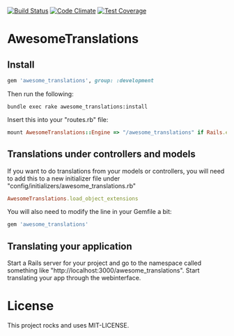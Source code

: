 [![Build Status](https://api.shippable.com/projects/544232fcb904a4b21567a417/badge?branchName=master)](https://app.shippable.com/projects/544232fcb904a4b21567a417/builds/latest)
[![Code Climate](https://codeclimate.com/github/kaspernj/awesome_translations/badges/gpa.svg)](https://codeclimate.com/github/kaspernj/awesome_translations)
[![Test Coverage](https://codeclimate.com/github/kaspernj/awesome_translations/badges/coverage.svg)](https://codeclimate.com/github/kaspernj/awesome_translations)

# AwesomeTranslations

## Install

```ruby
gem 'awesome_translations', group: :development
```

Then run the following:
```
bundle exec rake awesome_translations:install
```

Insert this into your "routes.rb" file:
```ruby
mount AwesomeTranslations::Engine => "/awesome_translations" if Rails.env.development?
```

## Translations under controllers and models

If you want to do translations from your models or controllers, you will need to add this to a new initializer file under "config/initializers/awesome_translations.rb"

```ruby
AwesomeTranslations.load_object_extensions
```

You will also need to modify the line in your Gemfile a bit:
```ruby
gem 'awesome_translations'
```

## Translating your application

Start a Rails server for your project and go to the namespace called something like "http://localhost:3000/awesome_translations". Start translating your app through the webinterface.


# License

This project rocks and uses MIT-LICENSE.
